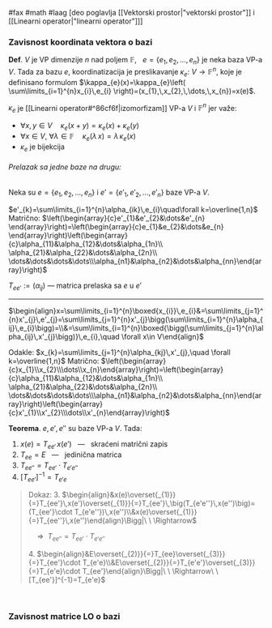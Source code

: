 #fax #math #laag [deo poglavlja [[Vektorski prostor|"vektorski prostor"]] i [[Linearni operator|"linearni operator"]]]
$\:$

### Zavisnost koordinata vektora o bazi

**Def**. $V$ je VP dimenzije $n$ nad poljem $\mathbb{F}$, $\:$ $e=\{ e_{1},\,e_{2},\,\dots,\,e_{n} \}$ je neka baza VP-a $V$. Tada za bazu $e$, koordinatizacija je preslikavanje $\kappa_{e}:\ V\to \mathbb{F}^{n}$, koje je definisano formulom $\kappa_{e}(x)=\kappa_{e}\left( \sum\limits_{i=1}^{n}x_{i}\,e_{i} \right)=(x_{1},\,x_{2},\,\dots,\,x_{n})=x(e)$.

$\kappa_{e}$ je [[Linearni operator#^86cf6f|izomorfizam]] VP-a $V$ i $\mathbb{F}^{n}$ jer važe:
- $\forall x,\,y\in V\quad \kappa_{e}(x+y)=\kappa_{e}(x)+\kappa_{e}(y)$
- $\forall x\in V,\ \forall \lambda\in \mathbb{F}\quad \kappa_{e}(\lambda\,x)=\lambda\,\kappa_{e}(x)$
- $\kappa_{e}$ je bijekcija

###### Prelazak sa jedne baze na drugu:
Neka su $e= \{e_{1},\,e_{2},\,\dots,\,e_{n}\}$ i $e'= \{e'_{1},\,e'_{2},\,\dots,\,e'_{n}\}$ baze VP-a $V$.

$e'_{k}=\sum\limits_{i=1}^{n}\alpha_{ik}\,e_{i}\quad\forall k=\overline{1,n}$
Matrično:
$\left(\begin{array}{c}e'_{1}&e'_{2}&\dots&e'_{n}  \end{array}\right)=\left(\begin{array}{c}e_{1}&e_{2}&\dots&e_{n}  \end{array}\right)\left(\begin{array}{c}\alpha_{11}&\alpha_{12}&\dots&\alpha_{1n}\\ \alpha_{21}&\alpha_{22}&\dots&\alpha_{2n}\\ \dots&\dots&\dots&\dots\\\alpha_{n1}&\alpha_{n2}&\dots&\alpha_{nn}\end{array}\right)$

$T_{ee'}:=(\alpha_{ij})$ — matrica prelaska sa $e$ u $e'$
$\:$
___
$\begin{align}x=\sum\limits_{i=1}^{n}\boxed{x_{i}}\,e_{i}&=\sum\limits_{j=1}^{n}x'_{j}\,e'_{j}=\sum\limits_{j=1}^{n}x'_{j}\bigg(\sum\limits_{i=1}^{n}\alpha_{ij}\,e_{i}\bigg)=\\&=\sum\limits_{i=1}^{n}\boxed{\bigg(\sum\limits_{j=1}^{n}\alpha_{ij}\,x'_{j}\bigg)}\,e_{i},\quad \forall x\in V\end{align}$

Odakle: $x_{k}=\sum\limits_{j=1}^{n}\alpha_{kj}\,x'_{j},\quad \forall k=\overline{1,n}$
Matrično:
$\left(\begin{array}{c}x_{1}\\x_{2}\\\dots\\x_{n}\end{array}\right)=\left(\begin{array}{c}\alpha_{11}&\alpha_{12}&\dots&\alpha_{1n}\\ \alpha_{21}&\alpha_{22}&\dots&\alpha_{2n}\\ \dots&\dots&\dots&\dots\\\alpha_{n1}&\alpha_{n2}&\dots&\alpha_{nn}\end{array}\right)\left(\begin{array}{c}x'_{1}\\x'_{2}\\\dots\\x'_{n}\end{array}\right)$
$\:$

**Teorema**. $e,\,e',\,e''$ su baze VP-a $V$. Tada:
1. $x(e)=T_{ee'}\,x(e')\ \:$ — $\ \:$skraćeni matrični zapis
2. $T_{ee} = E\ \:$ — $\ \:$jedinična matrica
3. $T_{ee''}=T_{ee'}\cdot T_{e'e''}$
4. $[T_{ee'}]^{-1}=T_{e'e}$

> Dokaz:
> 3\. $\begin{align}&x(e)\overset{_{1)}}{=}T_{ee'}\,x(e')\overset{_{1)}}{=}T_{ee'}\,\big(T_{e'e''}\,x(e'')\big)=(T_{ee'}\cdot T_{e'e''})\,x(e'')\\&x(e)\overset{_{1)}}{=}T_{ee''}\,x(e'')\end{align}\Bigg|\ \ \Rightarrow$
>    
>    $\quad\Rightarrow\ \ T_{ee''}=T_{ee'}\cdot T_{e'e''}$
>    
>    4\. $\begin{align}&E\overset{_{2)}}{=}T_{ee}\overset{_{3)}}{=}T_{ee'}\cdot T_{e'e}\\&E\overset{_{2)}}{=}T_{e'e'}\overset{_{3)}}{=}T_{e'e}\cdot T_{ee'}\end{align}\Bigg|\ \ \Rightarrow\ \ [T_{ee'}]^{-1}=T_{e'e}$

$\:$

### Zavisnost matrice LO o bazi